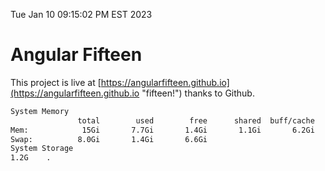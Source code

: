 Tue Jan 10 09:15:02 PM EST 2023

# Angular Fifteen


This project is live at [https://angularfifteen.github.io](https://angularfifteen.github.io "fifteen!") thanks to Github.

```bash
System Memory
               total        used        free      shared  buff/cache   available
Mem:            15Gi       7.7Gi       1.4Gi       1.1Gi       6.2Gi       6.1Gi
Swap:          8.0Gi       1.4Gi       6.6Gi
System Storage
1.2G	.
```
